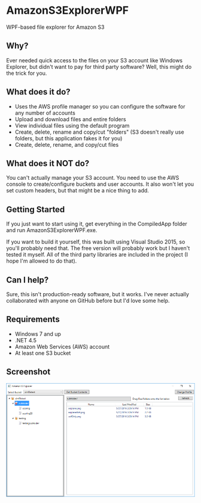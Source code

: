 # AmazonS3ExplorerWPF
WPF-based file explorer for Amazon S3


Why?
----

Ever needed quick access to the files on your S3 account like Windows Explorer, but didn't want to pay for third party software?  Well, this might do the trick for you. 

What does it do?
----------------
- Uses the AWS profile manager so you can configure the software for any number of accounts
- Upload and download files and entire folders
- View individual files using the default program
- Create, delete, rename and copy/cut "folders" (S3 doesn't really use folders, but this application fakes it for you)
- Create, delete, rename, and copy/cut files

What does it NOT do?
--------------------

You can't actually manage your S3 account. You need to use the AWS console to create/configure buckets and user accounts.  It also won't let you set custom headers, but that might be a nice thing to add.
    
Getting Started
---------------

If you just want to start using it, get everything in the CompiledApp folder and run AmazonS3ExplorerWPF.exe.

If you want to build it yourself, this was built using Visual Studio 2015, so you'll probably need that.  The free version will probably work but I haven't tested it myself.  All of the third party libraries are included in the project (I hope I'm allowed to do that).  

Can I help?
-----------

Sure, this isn't production-ready software, but it works.  I've never actually collaborated with anyone on GitHub before but I'd love some help.  

Requirements
------------
- Windows 7 and up
- .NET 4.5
- Amazon Web Services (AWS) account
- At least one S3 bucket
    
Screenshot
----------

![alt tag](https://github.com/jugg1es/AmazonS3ExplorerWPF/blob/master/screenshot.png)
    

